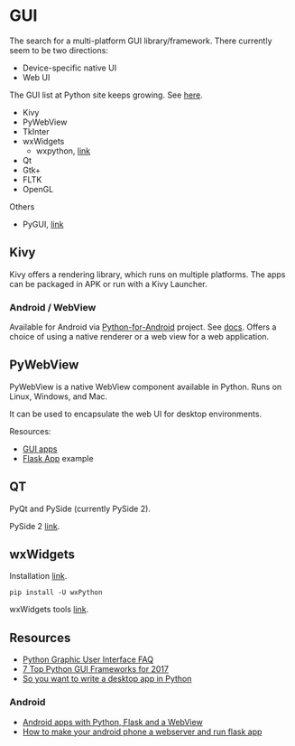# GUI

The search for a multi-platform GUI library/framework. There currently seem to be two directions:

- Device-specific native UI
- Web UI

The GUI list at Python site keeps growing. See [here](https://wiki.python.org/moin/GuiProgramming).

- Kivy
- PyWebView
- TkInter
- wxWidgets
	- wxpython, [link](http://www.wxpython.org/)
- Qt
- Gtk+
- FLTK
- OpenGL

Others 

- PyGUI, [link](http://www.cosc.canterbury.ac.nz/greg.ewing/python_gui/)

## Kivy

Kivy offers a rendering library, which runs on multiple platforms. The apps can be packaged in APK or run with a Kivy Launcher.

### Android / WebView

Available for Android via [Python-for-Android](https://github.com/kivy/python-for-android) project. See [docs](https://python-for-android.readthedocs.io/en/latest/quickstart/). Offers a choice of using a native renderer or a web view for a web application.

## PyWebView 

PyWebView is a native WebView component available in Python. Runs on Linux, Windows, and Mac.

It can be used to encapsulate the web UI for desktop environments.

Resources:

- [GUI apps](https://www.techiediaries.com/python/how-to-build-cross-platform-desktop-gui-based-apps-with-python-and-web-technologies-and-frameworks/)
- [Flask App](https://github.com/r0x0r/pywebview/tree/master/examples/flask_app) example

## QT

PyQt and PySide (currently PySide 2).

PySide 2 [link](https://wiki.qt.io/Qt_for_Python).

## wxWidgets

Installation [link](https://wiki.wxpython.org/How%20to%20install%20wxPython).

`pip install -U wxPython`

wxWidgets tools [link](https://wiki.wxwidgets.org/Tools).


## Resources

- [Python Graphic User Interface FAQ](https://docs.python.org/3/faq/gui.html)
- [7 Top Python GUI Frameworks for 2017](https://insights.dice.com/2017/08/07/7-top-python-gui-frameworks-for-2017-2/)
- [So you want to write a desktop app in Python](http://takluyver.github.io/posts/so-you-want-to-write-a-desktop-app-in-python.html)

### Android

- [Android apps with Python, Flask and a WebView](https://blog.kivy.org/2016/05/android-apps-with-python-flask-and-a-webview/)
- [How to make your android phone a webserver and run flask app](http://neilkarwasra.blogspot.com/2017/08/how-to-install-and-run-python-flask-web_15.html)

